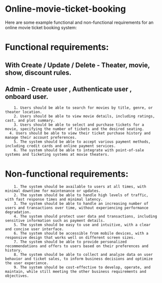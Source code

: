 # Online-movie-ticket-booking

Here are some example functional and non-functional requirements for an online movie ticket booking system:

# Functional requirements: 

## With Create / Update / Delete -  Theater, movie, show, discount rules.
## Admin - Create user , Authenticate user , onboard user.


		1. Users should be able to search for movies by title, genre, or theater location.
		2. Users should be able to view movie details, including ratings, cast, and plot summary.
		3. Users should be able to select and purchase tickets for a movie, specifying the number of tickets and the desired seating.
	  4. Users should be able to view their ticket purchase history and manage their account preferences.
		5. The system should be able to accept various payment methods, including credit cards and online payment services.
		6. The system should be able to integrate with point-of-sale systems and ticketing systems at movie theaters.
  
# Non-functional requirements:

		1. The system should be available to users at all times, with minimal downtime for maintenance or updates.
		2. The system should be able to handle high levels of traffic, with fast response times and minimal latency.
		3. The system should be able to handle an increasing number of users and transactions over time, without experiencing performance degradation.
		4. The system should protect user data and transactions, including sensitive information such as payment details.
		5. The system should be easy to use and intuitive, with a clear and concise user interface.
		6. The system should be accessible from mobile devices, with a responsive design that works well on different screen sizes.
		7. The system should be able to provide personalized recommendations and offers to users based on their preferences and history.
		8. The system should be able to collect and analyze data on user behavior and ticket sales, to inform business decisions and optimize the user experience.
		9. The system should be cost-effective to develop, operate, and maintain, while still meeting the other business requirements and objectives.
